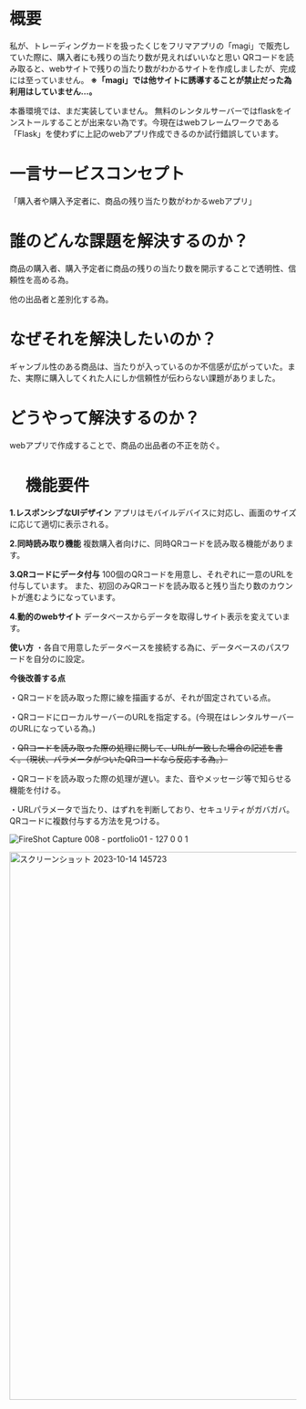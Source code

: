 # 概要
私が、トレーディングカードを扱ったくじをフリマアプリの「magi」で販売していた際に、購入者にも残りの当たり数が見えればいいなと思い
QRコードを読み取ると、webサイトで残りの当たり数がわかるサイトを作成しましたが、完成には至っていません。
__※「magi」では他サイトに誘導することが禁止だった為利用はしていません…。__

本番環境では、まだ実装していません。
無料のレンタルサーバーではflaskをインストールすることが出来ない為です。今現在はwebフレームワークである「Flask」を使わずに上記のwebアプリ作成できるのか試行錯誤しています。

# 一言サービスコンセプト
「購入者や購入予定者に、商品の残り当たり数がわかるwebアプリ」

# 誰のどんな課題を解決するのか？
商品の購入者、購入予定者に商品の残りの当たり数を開示することで透明性、信頼性を高める為。

他の出品者と差別化する為。
# なぜそれを解決したいのか？
ギャンブル性のある商品は、当たりが入っているのか不信感が広がっていた。また、実際に購入してくれた人にしか信頼性が伝わらない課題がありました。

# どうやって解決するのか？
webアプリで作成することで、商品の出品者の不正を防ぐ。

# 　機能要件

__1.レスポンシブなUIデザイン__
アプリはモバイルデバイスに対応し、画面のサイズに応じて適切に表示される。

__2.同時読み取り機能__
複数購入者向けに、同時QRコードを読み取る機能があります。

__3.QRコードにデータ付与__
100個のQRコードを用意し、それぞれに一意のURLを付与しています。
また、初回のみQRコードを読み取ると残り当たり数のカウントが進むようになっています。

__4.動的のwebサイト__
データベースからデータを取得しサイト表示を変えています。

__使い方__
・各自で用意したデータベースを接続する為に、データベースのパスワードを自分のに設定。


__今後改善する点__

・QRコードを読み取った際に線を描画するが、それが固定されている点。

・QRコードにローカルサーバーのURLを指定する。(今現在はレンタルサーバーのURLになっている為。)


・~~QRコードを読み取った際の処理に関して、URLが一致した場合の記述を書く。（現状、パラメータがついたQRコードなら反応する為。）~~

・QRコードを読み取った際の処理が遅い。また、音やメッセージ等で知らせる機能を付ける。

・URLパラメータで当たり、はずれを判断しており、セキュリティがガバガバ。QRコードに複数付与する方法を見つける。


![FireShot Capture 008 - portfolio01 - 127 0 0 1](https://github.com/dog0922t/portfolio_1/assets/145114733/33d82886-52a8-4c84-8735-b2847ea3c44d)



<img width="960" alt="スクリーンショット 2023-10-14 145723" src="https://github.com/dog0922t/portfolio_1/assets/145114733/37493ff8-7b7f-49a3-9eeb-b0e017a20a39">
